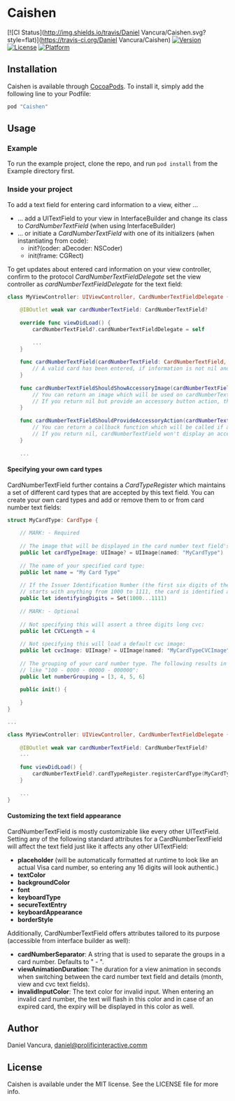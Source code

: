 # Caishen

[![CI Status](http://img.shields.io/travis/Daniel Vancura/Caishen.svg?style=flat)](https://travis-ci.org/Daniel Vancura/Caishen)
[![Version](https://img.shields.io/cocoapods/v/Caishen.svg?style=flat)](http://cocoapods.org/pods/Caishen)
[![License](https://img.shields.io/cocoapods/l/Caishen.svg?style=flat)](http://cocoapods.org/pods/Caishen)
[![Platform](https://img.shields.io/cocoapods/p/Caishen.svg?style=flat)](http://cocoapods.org/pods/Caishen)

## Installation

Caishen is available through [CocoaPods](http://cocoapods.org). To install
it, simply add the following line to your Podfile:

```ruby
pod "Caishen"
```

## Usage

### Example

To run the example project, clone the repo, and run `pod install` from the Example directory first.

### Inside your project

To add a text field for entering card information to a view, either ...

- ... add a UITextField to your view in InterfaceBuilder and change its class to *CardNumberTextField* (when using InterfaceBuilder)
- ... or initiate a *CardNumberTextField* with one of its initializers (when instantiating from code): 
	- init?(coder: aDecoder: NSCoder)
	- init(frame: CGRect)

To get updates about entered card information on your view controller, confirm to the protocol *CardNumberTextFieldDelegate* set the view controller as *cardNumberTextFieldDelegate* for the text field:

```swift
class MyViewController: UIViewController, CardNumberTextFieldDelegate {
	
	@IBOutlet weak var cardNumberTextField: CardNumberTextField?
	
	override func viewDidLoad() {
		cardNumberTextField?.cardNumberTextFieldDelegate = self
		
		...
	}
	
	func cardNumberTextField(cardNumberTextField: CardNumberTextField, didEnterCardInformation information: Card?, withValidationResult validationResult: CardValidationResult?) {
		// A valid card has been entered, if information is not nil and validationResult == CardValidationResult.Valid
	}
	
	func cardNumberTextFieldShouldShowAccessoryImage(cardNumberTextField: CardNumberTextField) -> UIImage? {
		// You can return an image which will be used on cardNumberTextField's accessory button
		// If you return nil but provide an accessory button action, the unicode character "⇤" is displayed instead of an image to indicate an action that affects the text field.
	}
	
	func cardNumberTextFieldShouldProvideAccessoryAction(cardNumberTextField: CardNumberTextField) -> (() -> ())? {
		// You can return a callback function which will be called if a user tapped on cardNumberTextField's accessory button
		// If you return nil, cardNumberTextField won't display an accessory button at all.
	}
	
	...
```

#### Specifying your own card types

CardNumberTextField further contains a *CardTypeRegister* which maintains a set of different card types that are accepted by this text field.
You can create your own card types and add or remove them to or from card number text fields:

```swift
struct MyCardType: CardType {
    
	// MARK: - Required
	
	// The image that will be displayed in the card number text field's image view when this card type has been detected:
    public let cardTypeImage: UIImage? = UIImage(named: "MyCardType")
	
	// The name of your specified card type:
    public let name = "My Card Type"
	
	// If the Issuer Identification Number (the first six digits of the entered card number) of a card number 
	// starts with anything from 1000 to 1111, the card is identified as being of type "MyCardType":
    public let identifyingDigits = Set(1000...1111)
	
	// MARK: - Optional
	
	// Not specifying this will assert a three digits long cvc:
	public let CVCLength = 4
	
	// Not specifying this will load a default cvc image:
    public let cvcImage: UIImage? = UIImage(named: "MyCardTypeCVCImage")
	
	// The grouping of your card number type. The following results in a card number format
	// like "100 - 0000 - 00000 - 000000":
	public let numberGrouping = [3, 4, 5, 6]
	
    public init() {
		
    }
}

...

class MyViewController: UIViewController, CardNumberTextFieldDelegate {
	
	@IBOutlet weak var cardNumberTextField: CardNumberTextField?
	...
	
	func viewDidLoad() {
		cardNumberTextField?.cardTypeRegister.registerCardType(MyCardType())
	}
	
	...
}
```

#### Customizing the text field appearance

CardNumberTextField is mostly customizable like every other UITextField. Setting any of the following standard attributes for a CardNumberTextField will affect the text field just like it affects any other UITextField:

- **placeholder** (will be automatically formatted at runtime to look like an actual Visa card number, so entering any 16 digits will look authentic.)
- **textColor**
- **backgroundColor**
- **font**
- **keyboardType**
- **secureTextEntry**
- **keyboardAppearance**
- **borderStyle**

Additionally, CardNumberTextField offers attributes tailored to its purpose (accessible from interface builder as well):

- **cardNumberSeparator**: A string that is used to separate the groups in a card number. Defaults to " - ".
- **viewAnimationDuration**: The duration for a view animation in seconds when switching between the card number text field and details (month, view and cvc text fields).
- **invalidInputColor**: The text color for invalid input. When entering an invalid card number, the text will flash in this color and in case of an expired card, the expiry will be displayed in this color as well.

## Author

Daniel Vancura, daniel@prolificinteractive.comm

## License

Caishen is available under the MIT license. See the LICENSE file for more info.
